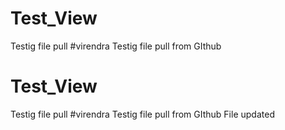 # Test_View
Testig file pull
#virendra
Testig file pull from GIthub

# Test_View
Testig file pull
#virendra
Testig file pull from GIthub File updated
